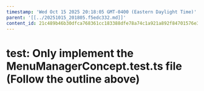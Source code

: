```yaml
---
timestamp: 'Wed Oct 15 2025 20:18:05 GMT-0400 (Eastern Daylight Time)'
parent: '[[../20251015_201805.f5edc332.md]]'
content_id: 21c489b46b30dfca768361cc183388dfe78a74c1a921a892f84701576e379b55
---
```


# test: Only implement the MenuManagerConcept.test.ts file (Follow the outline above)
